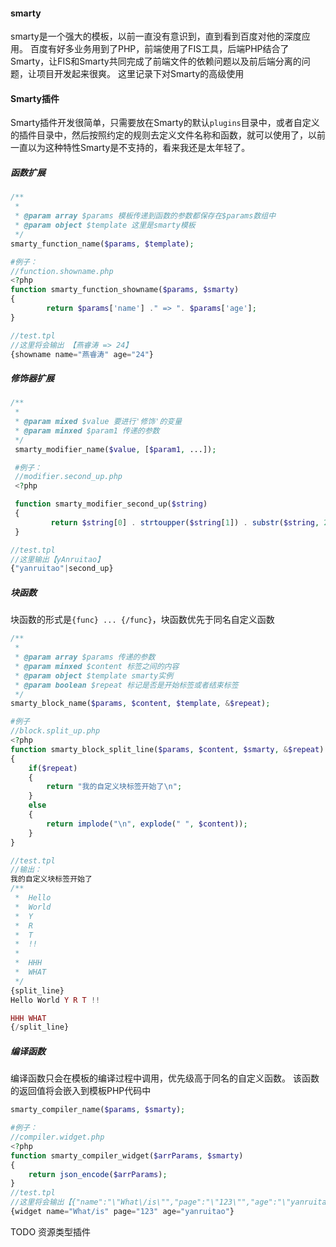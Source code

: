 #### smarty
smarty是一个强大的模板，以前一直没有意识到，直到看到百度对他的深度应用。
百度有好多业务用到了PHP，前端使用了FIS工具，后端PHP结合了Smarty，让FIS和Smarty共同完成了前端文件的依赖问题以及前后端分离的问题，让项目开发起来很爽。
这里记录下对Smarty的高级使用

#### Smarty插件 ####
Smarty插件开发很简单，只需要放在Smarty的默认`plugins`目录中，或者自定义的插件目录中，然后按照约定的规则去定义文件名称和函数，就可以使用了，以前一直以为这种特性Smarty是不支持的，看来我还是太年轻了。

##### 函数扩展
```php
/**
 *
 * @param array $params 模板传递到函数的参数都保存在$params数组中
 * @param object $template 这里是smarty模板
 */
smarty_function_name($params, $template);

#例子：
//function.showname.php
<?php
function smarty_function_showname($params, $smarty)
{
        return $params['name'] ." => ". $params['age'];
}

//test.tpl
//这里将会输出 【燕睿涛 => 24】
{showname name="燕睿涛" age="24"}

```
##### 修饰器扩展
```php
/**
 *
 * @param mixed $value 要进行'修饰'的变量
 * @param minxed $param1 传递的参数
 */
 smarty_modifier_name($value, [$param1, ...]);

 #例子：
 //modifier.second_up.php
 <?php

 function smarty_modifier_second_up($string)
 {
         return $string[0] . strtoupper($string[1]) . substr($string, 2);
 } 

//test.tpl
//这里输出【yAnruitao】
{"yanruitao"|second_up}
```

##### 块函数
块函数的形式是`{func} ... {/func}`，块函数优先于同名自定义函数
```php
/**
 *
 * @param array $params 传递的参数
 * @param minxed $content 标签之间的内容
 * @param object $template smarty实例
 * @param boolean $repeat 标记是否是开始标签或者结束标签
 */
smarty_block_name($params, $content, $template, &$repeat);

#例子
//block.split_up.php
<?php
function smarty_block_split_line($params, $content, $smarty, &$repeat)
{
    if($repeat)
    {
        return "我的自定义块标签开始了\n";
    }
    else
    {   
        return implode("\n", explode(" ", $content));
    }
} 

//test.tpl
//输出：
我的自定义块标签开始了
/**
 *  Hello
 *  World
 *  Y
 *  R
 *  T
 *  !!
 *  
 *  HHH
 *  WHAT
 */
{split_line}
Hello World Y R T !!

HHH WHAT
{/split_line}

```

##### 编译函数
编译函数只会在模板的编译过程中调用，优先级高于同名的自定义函数。
该函数的返回值将会嵌入到模板PHP代码中
```php
smarty_compiler_name($params, $smarty);

#例子：
//compiler.widget.php
<?php
function smarty_compiler_widget($arrParams, $smarty)
{
    return json_encode($arrParams);
}
//test.tpl
//这里将会输出【{"name":"\"What\/is\"","page":"\"123\"","age":"\"yanruitao\""}】
{widget name="What/is" page="123" age="yanruitao"}
```

TODO 资源类型插件
